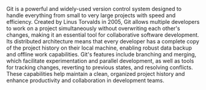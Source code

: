 Git is a powerful and widely-used version control system designed to handle everything from small to very large projects with speed and efficiency. Created by Linus Torvalds in 2005, Git allows multiple developers to work on a project simultaneously without overwriting each other's changes, making it an essential tool for collaborative software development. Its distributed architecture means that every developer has a complete copy of the project history on their local machine, enabling robust data backup and offline work capabilities. Git's features include branching and merging, which facilitate experimentation and parallel development, as well as tools for tracking changes, reverting to previous states, and resolving conflicts. These capabilities help maintain a clean, organized project history and enhance productivity and collaboration in development teams.